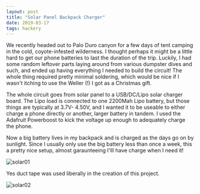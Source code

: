 ```yaml
---
layout: post
title: "Solar Panel Backpack Charger"
date: 2019-03-17
tags: hackery
---
```

We recently headed out to Palo Duro canyon for a few days of tent camping in the cold, coyote-infested wilderness. I thought perhaps it might be a little hard to get our phone batteries to last the duration of the trip. Luckily, I had some random leftover parts laying around from various dumpster dives and such, and ended up having everything I needed to build the circuit! The whole thing required pretty minimal soldering, which would be nice if I wasn't itching to use the Weller (!) I got as a Christmas gift.

The whole circuit goes from solar panel to a USB/DC/Lipo solar charger board. The Lipo load is connected to one 2200Mah Lipo battery, but those things are typically at 3.7V- 4.50V, and I wanted it to be useable to either charge a phone directly or another, larger battery in tandem. I used the Adafruit Powerboost to kick the voltage up enough to adequately charge the phone.

Now a big battery lives in my backpack and is charged as the days go on by sunlight. Since I usually only use the big battery less than once a week, this a pretty nice setup, almost garaunteeing I'lll have charge when I need it!

![solar01]({{site.url}}/assets/images/posts/2019-03-17-assistant/solar01.jpg)

Yes duct tape was used liberally in the creation of this project.

![solar02]({{site.url}}/assets/images/posts/2019-03-17-assistant/solar02.jpg)
